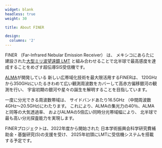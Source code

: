 ```yaml
---
widget: blank
headless: true
weight: 30

title: About FINER

design:
  columns: '2'
---
```


FINER （Far-Infrared Nebular Emission Receiver） は、
メキシコにあらたに建設された[大型ミリ波望遠鏡 LMT](http://lmtgtm.org/)
と組み合わせることで北半球で最高感度を達成することをめざす超伝導SIS受信機です。

[ALMA](http://www.almaobservatory.org/)が開発している
新しい広帯域化技術を最大限活用するFINERは、
120GHzから350GHzにいたるきわめて広い観測周波数をカバーして高赤方偏移銀河の観測を行い、
宇宙初期の銀河や星々の誕生を解明することを目指しています。

一度に分光できる周波数帯域は、
サイドバンドあたり16.5GHz （中間周波数 4GHz〜20.5GHz)にわたります。
これにより、ALMAの集光力の40％、ALMAと同等の大気透過率、
およびALMAの5倍広い同時分光帯域幅により、
北半球で最も高い分光探査能力を実現します。

FINERプロジェクトは、2022年度から開始された
日本学術振興会科学研究費補助金・基盤研究(S)の支援を受け、
2025年初頭にLMTに受信機システムを搭載する予定です。
